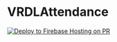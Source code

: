 # VRDLAttendance


[![Deploy to Firebase Hosting on PR](https://github.com/MurrayJack/VRDLAttendance/actions/workflows/firebase-hosting-pull-request.yml/badge.svg)](https://github.com/MurrayJack/VRDLAttendance/actions/workflows/firebase-hosting-pull-request.yml)